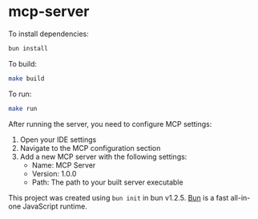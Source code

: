 # mcp-server

To install dependencies:

```bash
bun install
```

To build:

```bash
make build
```

To run:

```bash
make run
```

After running the server, you need to configure MCP settings:

1. Open your IDE settings
2. Navigate to the MCP configuration section
3. Add a new MCP server with the following settings:
   - Name: MCP Server
   - Version: 1.0.0
   - Path: The path to your built server executable

This project was created using `bun init` in bun v1.2.5. [Bun](https://bun.sh) is a fast all-in-one JavaScript runtime.
